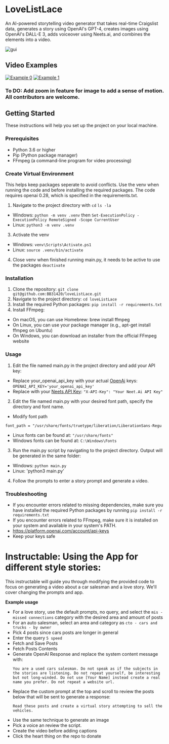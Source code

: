 # LoveListLace
An AI-powered storytelling video generator that takes real-time Craigslist data, generates a story using OpenAI's GPT-4, creates images using OpenAI's DALL-E 3, adds voiceover using Neets.ai, and combines the elements into a video.

![gui](https://i.imgur.com/Hq7osfR.png)

## Video Examples
[![Example 0](https://img.youtube.com/vi/L049Xi_POaU/0.jpg)](https://www.youtube.com/watch?v=L049Xi_POaU)
[![Example 1](https://img.youtube.com/vi/ZyY20n5VyQA/0.jpg)](https://www.youtube.com/watch?v=ZyY20n5VyQA)


### To DO: Add zoom in feature for image to add a sense of motion. All contributors are welcome. 


## Getting Started

These instructions will help you set up the project on your local machine.

### Prerequisites

- Python 3.6 or higher
- Pip (Python package manager)
- FFmpeg (a command-line program for video processing)

### Create Virtual Environment
This helps keep packages seperate to avoid conflicts. Use the venv when running the code and before installing the required packages. The code requires openai 0.28, which is specified in the requirements.txt. 

1. Navigate to the project directory with ```cd``` ```ls -la```
 * Windows: ```python -m venv .venv``` then ```Set-ExecutionPolicy -ExecutionPolicy RemoteSigned -Scope CurrentUser```
 * Linux: ```python3 -m venv .venv```
3. Activate the venv
 * Windows: ```venv\Scripts\Activate.ps1```
 * Linux: ```source .venv/bin/activate```
4. Close venv when finished running main.py, it needs to be active to use the packages ```deactivate```



### Installation

1. Clone the repository: ```git clone git@github.com:BB31420/loveListLace.git```
2. Navigate to the project directory: ```cd loveListLace```
3. Install the required Python packages: ```pip install -r requirements.txt```
4. Install FFmpeg:
- On macOS, you can use Homebrew: brew install ffmpeg
- On Linux, you can use your package manager (e.g., apt-get install ffmpeg on Ubuntu)
- On Windows, you can download an installer from the official FFmpeg website





### Usage

1. Edit the file named main.py in the project directory and add your API key: 


 * Replace your_openai_api_key with your actual [OpenAi](https://www.openai.com) keys:
 `OPENAI_API_KEY='your_openai_api_key'`
 * Replace with your [Neets API Key](https://www.neets.ai):
 `"X-API-Key": "Your Neet.Ai API Key"`


2. Edit the file named main.py with your desired font path, specify the directory and font name.
 * Modify font path
```
font_path = "/usr/share/fonts/truetype/liberation/LiberationSans-Regu
```
   * Linux fonts can be found at: `"/usr/share/fonts"`
   * Windows fonts can be found at: `C:\Windows\Fonts` 
3. Run the main.py script by navigating to the project directory. Output will be generated in the same folder: 

* Windows: `python main.py`
* Linux: 'python3 main.py'
4. Follow the prompts to enter a story prompt and generate a video.

### Troubleshooting
* If you encounter errors related to missing dependencies, make sure you have installed the required Python packages by running `pip install -r requirements.txt`
* If you encounter errors related to FFmpeg, make sure it is installed on your system and available in your system's PATH.
* https://platform.openai.com/account/api-keys
* Keep your keys safe

 
 
 


# Instructable: Using the App for different style stories:

This instructable will guide you through modifying the provided code to focus on generating a video about a car salesman and a love story. We'll cover changing the prompts and app.

 **Example usage**
 * For a love story, use the default prompts, no query, and select the ```mis - missed connections``` category with the desired area and amount of posts
 * For an auto salesman, select an area and category as ```cto - cars and trucks - by owner```
 * Pick 4 posts since cars posts are longer in general
 * Enter the query ```5 speed```
 * Fetch and Save Posts
 * Fetch Posts Contents
 * Generate OpenAI Response and replace the system content message with:
   ```
   You are a used cars salesman. Do not speak as if the subjects in the stories are listening. Do not repeat yourself, be interesting but not long-winded. Do not use [Your Name] instead create a real name you prefer. Do not repeat a website url.

   ```
 * Replace the custom prompt at the top and scroll to review the posts below that will be sent to generate a response: 
   ```
   Read these posts and create a virtual story attempting to sell the vehicles.
   ```      
 * Use the same technique to generate an image
 * Pick a voice an review the script.
 * Create the video before adding captions
 * Click the heart thing on the repo to donate



